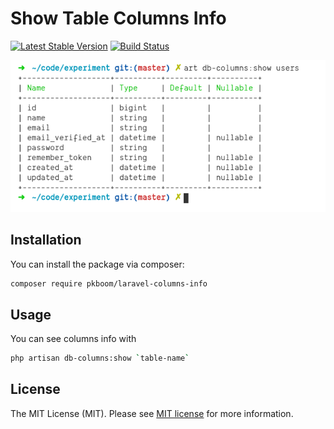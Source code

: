 # Show Table Columns Info

[![Latest Stable Version](https://poser.pugx.org/pkboom/laravel-calm/v/stable)](https://packagist.org/packages/pkboom/laravel-calm)
[![Build Status](https://travis-ci.com/pkboom/laravel-calm.svg?branch=master)](https://travis-ci.com/pkboom/laravel-calm)

<img src="/images/demo.png" width="800"  title="demo">

## Installation

You can install the package via composer:

```bash
composer require pkboom/laravel-columns-info
```

## Usage

You can see columns info with

```bash
php artisan db-columns:show `table-name`
```

## License

The MIT License (MIT). Please see [MIT license](http://opensource.org/licenses/MIT) for more information.
